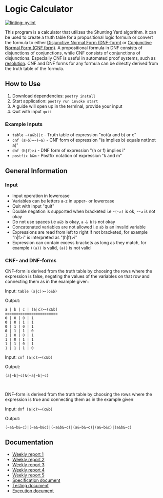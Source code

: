 # Logic Calculator
[![linting: pylint](https://img.shields.io/badge/linting-pylint-yellowgreen)](https://github.com/pylint-dev/pylint)

This program is a calculator that utilizes the Shunting Yard algorithm. It can be used to create a truth table for a propositional logic formula or convert the formula to either [Disjunctive Normal Form (DNF-form)](https://en.wikipedia.org/wiki/Disjunctive_normal_form) or [Conjunctive Normal Form (CNF form)](https://en.wikipedia.org/wiki/Conjunctive_normal_form). A propositional formula in DNF consists of disjunctions of conjunctions, while CNF consists of conjunctions of disjunctions. Especially CNF is useful in automated proof systems, such as [resolution](https://en.wikipedia.org/wiki/Resolution_(logic)). CNF and DNF forms for any formula can be directly derived from the truth table of the formula.

## How to Use
1. Download dependencies: `poetry install`
2. Start application: `poetry run invoke start`
3. A guide will open up in the terminal, provide your input
4. Quit with input `quit`

### Example Inputs
- `table ~(a&b)|c` - Truth table of expression "not(a and b) or c"
- `cnf (a>b)=~(~a)` - CNF form of expression "(a implies b) equals not(not a)"
- `dnf (h|f)>i` - DNF form of expression "(h or f) implies i"
- `postfix k&m` - Postfix notation of expression "k and m"

## General Information
### Input
- Input operation in lowercase 
- Variables can be letters a-z in upper- or lowercase
- Quit with input "quit"
- Double negation is supported when bracketed i.e `~(~a)` is ok, `~~a` is not okay
- Do not use spaces i.e `a&b` is okay, `a & b` is not okay
- Concatenated variables are not allowed i.e `ab` is an invalid variable
- Expressions are read from left to right if not bracketed, for example "h|f>i" is interpreted as "(h|f)>i"
- Expression can contain excess brackets as long as they match, for example `((a))` is valid, `(a))` is not valid

### CNF- and DNF-forms
CNF-form is derived from the truth table by choosing the rows where the expression is false, negating the values of the variables on that row and connecting them as in the example given:

Input: `table (a|c)>~(c&b)`

Output: 

    a | b | c | (a|c)>~(c&b) 
    ========================
    0 | 0 | 0 | 1           
    0 | 0 | 1 | 1           
    0 | 1 | 0 | 1           
    0 | 1 | 1 | 0           
    1 | 0 | 0 | 1           
    1 | 0 | 1 | 1           
    1 | 1 | 0 | 1           
    1 | 1 | 1 | 0           

Input: `cnf (a|c)>~(c&b)`

Output: 

    (a|~b|~c)&(~a|~b|~c)

<br>

DNF-form is derived from the truth table by choosing the rows where the expression is true and connecting them as in the example given:

Input: `dnf (a|c)>~(c&b)`

Output: 

    (~a&~b&~c)|(~a&~b&c)|(~a&b&~c)|(a&~b&~c)|(a&~b&c)|(a&b&~c)

## Documentation
- [Weekly report 1](Documentation/Viikkoraportit/Viikkoraportti1.md)
- [Weekly report 2](Documentation/Viikkoraportit/Viikkoraportti2.md)
- [Weekly report 3](Documentation/Viikkoraportit/Viikkoraportti3.md)
- [Weekly report 4](Documentation/Viikkoraportit/Viikkoraportti4.md)
- [Weekly report 5](Documentation/Viikkoraportit/Viikkoraportti5.md)
- [Specification document](Documentation/Specdocument.md)
- [Testing document](Documentation/Testingdocument.md)
- [Execution document](Documentation/Execdocument.md)
